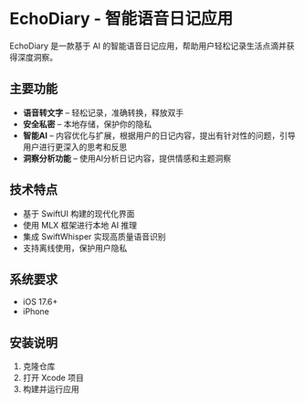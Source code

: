 # EchoDiary - 智能语音日记应用

EchoDiary 是一款基于 AI 的智能语音日记应用，帮助用户轻松记录生活点滴并获得深度洞察。

## 主要功能

- **语音转文字** – 轻松记录，准确转换，释放双手
- **安全私密** – 本地存储，保护你的隐私
- **智能AI** – 内容优化与扩展，根据用户的日记内容，提出有针对性的问题，引导用户进行更深入的思考和反思
- **洞察分析功能** – 使用AI分析日记内容，提供情感和主题洞察

## 技术特点

- 基于 SwiftUI 构建的现代化界面
- 使用 MLX 框架进行本地 AI 推理
- 集成 SwiftWhisper 实现高质量语音识别
- 支持离线使用，保护用户隐私

## 系统要求

- iOS 17.6+
- iPhone

## 安装说明

1. 克隆仓库
2. 打开 Xcode 项目
3. 构建并运行应用
